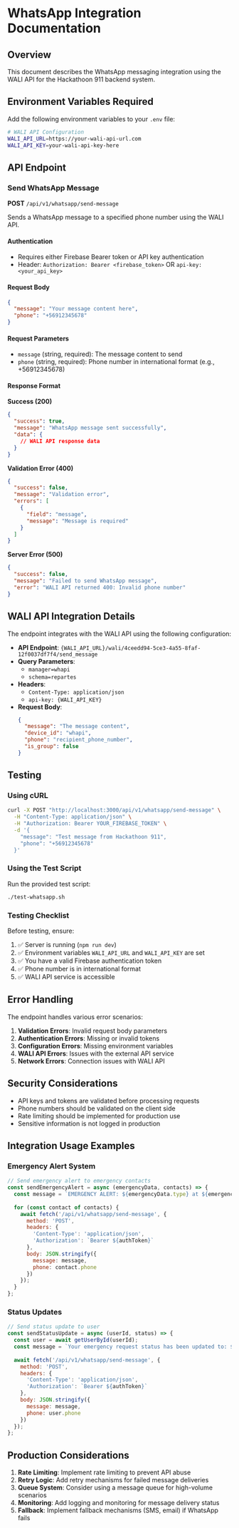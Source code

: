 # WhatsApp Integration Documentation

## Overview
This document describes the WhatsApp messaging integration using the WALI API for the Hackathoon 911 backend system.

## Environment Variables Required

Add the following environment variables to your `.env` file:

```bash
# WALI API Configuration
WALI_API_URL=https://your-wali-api-url.com
WALI_API_KEY=your-wali-api-key-here
```

## API Endpoint

### Send WhatsApp Message

**POST** `/api/v1/whatsapp/send-message`

Sends a WhatsApp message to a specified phone number using the WALI API.

#### Authentication
- Requires either Firebase Bearer token or API key authentication
- Header: `Authorization: Bearer <firebase_token>` OR `api-key: <your_api_key>`

#### Request Body
```json
{
  "message": "Your message content here",
  "phone": "+56912345678"
}
```

#### Request Parameters
- `message` (string, required): The message content to send
- `phone` (string, required): Phone number in international format (e.g., +56912345678)

#### Response Format

**Success (200)**
```json
{
  "success": true,
  "message": "WhatsApp message sent successfully",
  "data": {
    // WALI API response data
  }
}
```

**Validation Error (400)**
```json
{
  "success": false,
  "message": "Validation error",
  "errors": [
    {
      "field": "message",
      "message": "Message is required"
    }
  ]
}
```

**Server Error (500)**
```json
{
  "success": false,
  "message": "Failed to send WhatsApp message",
  "error": "WALI API returned 400: Invalid phone number"
}
```

## WALI API Integration Details

The endpoint integrates with the WALI API using the following configuration:

- **API Endpoint**: `{WALI_API_URL}/wali/4ceedd94-5ce3-4a55-8faf-12f0037df7f4/send_message`
- **Query Parameters**: 
  - `manager=whapi`
  - `schema=repartes`
- **Headers**:
  - `Content-Type: application/json`
  - `api-key: {WALI_API_KEY}`
- **Request Body**:
  ```json
  {
    "message": "The message content",
    "device_id": "whapi",
    "phone": "recipient_phone_number",
    "is_group": false
  }
  ```

## Testing

### Using cURL
```bash
curl -X POST "http://localhost:3000/api/v1/whatsapp/send-message" \
  -H "Content-Type: application/json" \
  -H "Authorization: Bearer YOUR_FIREBASE_TOKEN" \
  -d '{
    "message": "Test message from Hackathoon 911",
    "phone": "+56912345678"
  }'
```

### Using the Test Script
Run the provided test script:
```bash
./test-whatsapp.sh
```

### Testing Checklist
Before testing, ensure:
1. ✅ Server is running (`npm run dev`)
2. ✅ Environment variables `WALI_API_URL` and `WALI_API_KEY` are set
3. ✅ You have a valid Firebase authentication token
4. ✅ Phone number is in international format
5. ✅ WALI API service is accessible

## Error Handling

The endpoint handles various error scenarios:

1. **Validation Errors**: Invalid request body parameters
2. **Authentication Errors**: Missing or invalid tokens
3. **Configuration Errors**: Missing environment variables
4. **WALI API Errors**: Issues with the external API service
5. **Network Errors**: Connection issues with WALI API

## Security Considerations

- API keys and tokens are validated before processing requests
- Phone numbers should be validated on the client side
- Rate limiting should be implemented for production use
- Sensitive information is not logged in production

## Integration Usage Examples

### Emergency Alert System
```javascript
// Send emergency alert to emergency contacts
const sendEmergencyAlert = async (emergencyData, contacts) => {
  const message = `EMERGENCY ALERT: ${emergencyData.type} at ${emergencyData.location}. Contact: ${emergencyData.contactPhone}`;
  
  for (const contact of contacts) {
    await fetch('/api/v1/whatsapp/send-message', {
      method: 'POST',
      headers: {
        'Content-Type': 'application/json',
        'Authorization': `Bearer ${authToken}`
      },
      body: JSON.stringify({
        message: message,
        phone: contact.phone
      })
    });
  }
};
```

### Status Updates
```javascript
// Send status update to user
const sendStatusUpdate = async (userId, status) => {
  const user = await getUserById(userId);
  const message = `Your emergency request status has been updated to: ${status}`;
  
  await fetch('/api/v1/whatsapp/send-message', {
    method: 'POST',
    headers: {
      'Content-Type': 'application/json',
      'Authorization': `Bearer ${authToken}`
    },
    body: JSON.stringify({
      message: message,
      phone: user.phone
    })
  });
};
```

## Production Considerations

1. **Rate Limiting**: Implement rate limiting to prevent API abuse
2. **Retry Logic**: Add retry mechanisms for failed message deliveries
3. **Queue System**: Consider using a message queue for high-volume scenarios
4. **Monitoring**: Add logging and monitoring for message delivery status
5. **Fallback**: Implement fallback mechanisms (SMS, email) if WhatsApp fails